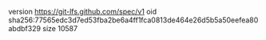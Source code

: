 version https://git-lfs.github.com/spec/v1
oid sha256:77565edc3d7ed53fba2be6a4ff1fca0813de464e26d5b5a50eefea80abdbf329
size 10587
